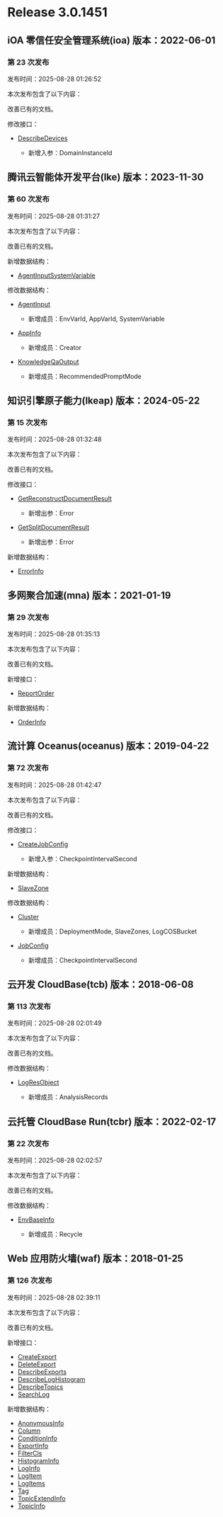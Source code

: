 # Release 3.0.1451

## iOA 零信任安全管理系统(ioa) 版本：2022-06-01

### 第 23 次发布

发布时间：2025-08-28 01:26:52

本次发布包含了以下内容：

改善已有的文档。

修改接口：

* [DescribeDevices](https://cloud.tencent.com/document/api/1092/102467)

	* 新增入参：DomainInstanceId




## 腾讯云智能体开发平台(lke) 版本：2023-11-30

### 第 60 次发布

发布时间：2025-08-28 01:31:27

本次发布包含了以下内容：

改善已有的文档。

新增数据结构：

* [AgentInputSystemVariable](https://cloud.tencent.com/document/api/1759/105104#AgentInputSystemVariable)

修改数据结构：

* [AgentInput](https://cloud.tencent.com/document/api/1759/105104#AgentInput)

	* 新增成员：EnvVarId, AppVarId, SystemVariable

* [AppInfo](https://cloud.tencent.com/document/api/1759/105104#AppInfo)

	* 新增成员：Creator

* [KnowledgeQaOutput](https://cloud.tencent.com/document/api/1759/105104#KnowledgeQaOutput)

	* 新增成员：RecommendedPromptMode




## 知识引擎原子能力(lkeap) 版本：2024-05-22

### 第 15 次发布

发布时间：2025-08-28 01:32:48

本次发布包含了以下内容：

改善已有的文档。

修改接口：

* [GetReconstructDocumentResult](https://cloud.tencent.com/document/api/1772/115342)

	* 新增出参：Error

* [GetSplitDocumentResult](https://cloud.tencent.com/document/api/1772/115341)

	* 新增出参：Error


新增数据结构：

* [ErrorInfo](https://cloud.tencent.com/document/api/1772/115364#ErrorInfo)



## 多网聚合加速(mna) 版本：2021-01-19

### 第 29 次发布

发布时间：2025-08-28 01:35:13

本次发布包含了以下内容：

改善已有的文档。

新增接口：

* [ReportOrder](https://cloud.tencent.com/document/api/1385/122790)

新增数据结构：

* [OrderInfo](https://cloud.tencent.com/document/api/1385/55846#OrderInfo)



## 流计算 Oceanus(oceanus) 版本：2019-04-22

### 第 72 次发布

发布时间：2025-08-28 01:42:47

本次发布包含了以下内容：

改善已有的文档。

修改接口：

* [CreateJobConfig](https://cloud.tencent.com/document/api/849/52004)

	* 新增入参：CheckpointIntervalSecond


新增数据结构：

* [SlaveZone](https://cloud.tencent.com/document/api/849/52010#SlaveZone)

修改数据结构：

* [Cluster](https://cloud.tencent.com/document/api/849/52010#Cluster)

	* 新增成员：DeploymentMode, SlaveZones, LogCOSBucket

* [JobConfig](https://cloud.tencent.com/document/api/849/52010#JobConfig)

	* 新增成员：CheckpointIntervalSecond




## 云开发 CloudBase(tcb) 版本：2018-06-08

### 第 113 次发布

发布时间：2025-08-28 02:01:49

本次发布包含了以下内容：

改善已有的文档。

修改数据结构：

* [LogResObject](https://cloud.tencent.com/document/api/876/34822#LogResObject)

	* 新增成员：AnalysisRecords




## 云托管 CloudBase Run(tcbr) 版本：2022-02-17

### 第 22 次发布

发布时间：2025-08-28 02:02:57

本次发布包含了以下内容：

改善已有的文档。

修改数据结构：

* [EnvBaseInfo](https://cloud.tencent.com/document/api/1243/75713#EnvBaseInfo)

	* 新增成员：Recycle




## Web 应用防火墙(waf) 版本：2018-01-25

### 第 126 次发布

发布时间：2025-08-28 02:39:11

本次发布包含了以下内容：

改善已有的文档。

新增接口：

* [CreateExport](https://cloud.tencent.com/document/api/627/122797)
* [DeleteExport](https://cloud.tencent.com/document/api/627/122796)
* [DescribeExports](https://cloud.tencent.com/document/api/627/122795)
* [DescribeLogHistogram](https://cloud.tencent.com/document/api/627/122794)
* [DescribeTopics](https://cloud.tencent.com/document/api/627/122793)
* [SearchLog](https://cloud.tencent.com/document/api/627/122792)

新增数据结构：

* [AnonymousInfo](https://cloud.tencent.com/document/api/627/53609#AnonymousInfo)
* [Column](https://cloud.tencent.com/document/api/627/53609#Column)
* [ConditionInfo](https://cloud.tencent.com/document/api/627/53609#ConditionInfo)
* [ExportInfo](https://cloud.tencent.com/document/api/627/53609#ExportInfo)
* [FilterCls](https://cloud.tencent.com/document/api/627/53609#FilterCls)
* [HistogramInfo](https://cloud.tencent.com/document/api/627/53609#HistogramInfo)
* [LogInfo](https://cloud.tencent.com/document/api/627/53609#LogInfo)
* [LogItem](https://cloud.tencent.com/document/api/627/53609#LogItem)
* [LogItems](https://cloud.tencent.com/document/api/627/53609#LogItems)
* [Tag](https://cloud.tencent.com/document/api/627/53609#Tag)
* [TopicExtendInfo](https://cloud.tencent.com/document/api/627/53609#TopicExtendInfo)
* [TopicInfo](https://cloud.tencent.com/document/api/627/53609#TopicInfo)



